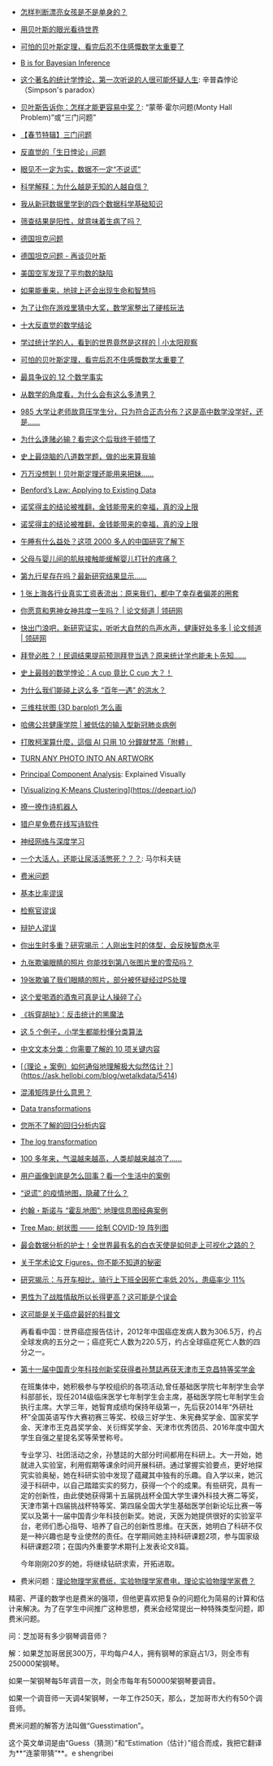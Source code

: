 * [怎样判断漂亮女孩是不是单身的？](http://www.sohu.com/a/271830219_464033)
* [用贝叶斯的眼光看待世界](http://www.sohu.com/a/271549911_100027543)
* [可怕的贝叶斯定理，看完后忍不住感慨数学太重要了](https://mp.weixin.qq.com/s?__biz=MjM5MDE3OTk2Ng==&mid=2657549767&idx=1&sn=7ca64b6bd805f426a1c3ea67cf7054fc&chksm=bddaead68aad63c0147db37e711a74efcbafe5028f59b4c93fd3387b90785feb6d9db7244ff7&mpshare=1&scene=1&srcid=0218ZCBZs15OezPrHHyfVyiJ&sharer_sharetime=1613690113888&sharer_shareid=49bb68e4d4ad9f65af077f4e54025da0&key=9635e972a6ebf4541eb6fccd3bd653455e4fe702dc7c33d9b8cf177b9a15c3f6e538674a8d9bc9fafb179020dd29fb3aed6df628c153ca7b8022df7c3a62e598345d0d6c9c34709875746b67d4fbb50cf36e9c6420f0f537eeb016eadeea149e8498dc691fdb3c2c61f3e25788ab2d151a00ee426a2f6acd980d27c8f2c7936d&ascene=1&uin=MjEyMzUzNDk2MQ%3D%3D&devicetype=Windows+7&version=62090529&lang=en&exportkey=AbsmJv9DGcG9cjX9BVvnkIQ%3D&pass_ticket=LopQy6maM4zzR7uxf%2B75frUn4Af1Ur1yrAPlbVq4frMh0f%2FUHriR2c%2FZsny5aMdH&wx_header=0)
* [B is for Bayesian Inference](https://www.maths.ox.ac.uk/about-us/life-oxford-mathematics/oxford-mathematics-alphabet/b-bayesian-inference)
* [这个著名的统计学悖论，第一次听说的人很可能怀疑人生](https://mp.weixin.qq.com/s?src=11&timestamp=1542764717&ver=1257&signature=JWTzIvUuH7a3E6x0SFKlAJWURlOvX0*rqudJfHkysg4eGcrlZ1yIewLuRKCd9uJBweYA1Ky6-he3V6RNuN-bdZvrep05xCvrK3frJ6xMwYW*oJ1K7SPQlV-jAjNlh14z&new=1): 辛普森悖论（Simpson's paradox）
* [贝叶斯告诉你：怎样才能更容易中奖？](https://mp.weixin.qq.com/s?src=11&timestamp=1551680385&ver=1463&signature=iQiNUBobJ9sxBkeLenMrNv2QRh*U0459zzxaJUt0N4bcDgdMfCi8LEAhcYs5IhDZ5wiuRO65JII5Y3LT5*203tCR-q3CkxlusTyHUNQW4AdnH2qk-McGDcCJFfUoBcyU&new=1): “蒙蒂·霍尔问题(Monty Hall Problem)”或“三门问题”
* [【春节特辑】三门问题](https://mp.weixin.qq.com/s?src=11&timestamp=1561938907&ver=1701&signature=UaLBfXT36H-477nejZaMhMgGmKECnbdSajo74AJGhr5lCvmEVnVs4Kudwc8BKfXXaKyUMd*0JigkTH51Gl9O5f7f7JOcUf3qrrO0JRh547TY1zbgCB-tZhErGYqFHmnc&new=1)
* [反直觉的「生日悖论」问题](https://mp.weixin.qq.com/s?src=11&timestamp=1561938852&ver=1701&signature=UaLBfXT36H-477nejZaMhMgGmKECnbdSajo74AJGhr6rZQDmeMvWHQxqNQ1TSldQBdfLojzIv18COzAgT0Uil3h1T0yUYfmsGZj41G3drYJamldj6JlVgVKfjrCP8sZk&new=1)
* [眼见不一定为实，数据不一定“不说谎”](https://www.dongqiudi.com/archive/1174207.html)
* [科学解释：为什么越是无知的人越自信？](https://mp.weixin.qq.com/s?__biz=Mzg4MTE4OTQxNA==&mid=2247484039&idx=1&sn=12a8c6ea8d983eba0075d30dbf55e5e2&chksm=cf68f5cef81f7cd82ad6ec7f67915f48b955ac0e11479aedb3e121aca679a8f0ae7a8e2d74f8&mpshare=1&scene=1&srcid=12022ktGouYZNH80TxRXBspb&sharer_sharetime=1575334236752&sharer_shareid=49bb68e4d4ad9f65af077f4e54025da0#rd)
* [我从新冠数据里学到的四个数据科学基础知识](https://mp.weixin.qq.com/s?__biz=MjM5MTQzNzU2NA==&mid=2651678695&idx=3&sn=0bb7dccb3cc6e1c84ff42c0d7be8908b&chksm=bd4c40748a3bc962dca2e0a3aa065a80ddd6420be5c206e7e48f7a9e7324cbbd67d0893f3e23&mpshare=1&scene=1&srcid=042243DYJV8vBizY2vYe55Wv&sharer_sharetime=1587551531982&sharer_shareid=ae50238ead91499c25dfead04d38c61d&key=429edb9feed8a5eb4ba0dd8df11e1bc1cc0800031cc4ccacb6d65ce3108221b8d36d66fdbd909e66740b27a5100e84fd85c231819c2e9ff90355a405e80d2bd520117c59acaed85954af4a5619075dc2&ascene=1&uin=MjEyMzUzNDk2MQ%3D%3D&devicetype=Windows+XP&version=62060841&lang=zh_CN&exportkey=ASR6wmJOWebbQzQeXYca97o%3D&pass_ticket=CkJMYo9D1EQrpGW50RV9HTNnMupyxHJymZEf2nnRH84oo40zR3l8gMwCHLqaUIU3)
* [筛查结果是阳性，就意味着生病了吗？](https://mp.weixin.qq.com/s?__biz=MzI3MzE3OTI0Mw==&mid=2247499005&idx=1&sn=c8e1f897428f12bd623d7ce3f4cf8715&chksm=eb258bf9dc5202ef098f1797de118b0daac4843e4ee15fef4a3b5e3d77ccc5233d3a5a84309a&mpshare=1&scene=1&srcid=0426dSVFCdi7lj5GMkmxLhNi&sharer_sharetime=1587857245216&sharer_shareid=49bb68e4d4ad9f65af077f4e54025da0&key=d51a4283ff2ecb019b011cfe5f74488a0f9da1440458efdcd299827f8b3e28ce98880c4926b7e2705d1c286780ae6fcbaac1843835948ca7b377ae2369ad9c473c895950a0898dc6e92b6de9068c2e51&ascene=1&uin=MjEyMzUzNDk2MQ%3D%3D&devicetype=Windows+XP&version=62060841&lang=zh_CN&exportkey=AZpwIhvPUxbOsgjnKzS263U%3D&pass_ticket=WyEgrrj25frkMfokbtoyksRrtPeGU2ppgS%2BRPcT0QHb9WRxdetYa%2BHEHtR4gvfG5)
* [德国坦克问题](https://www.wikiwand.com/zh-hans/%E5%BE%B7%E5%9B%BD%E5%9D%A6%E5%85%8B%E9%97%AE%E9%A2%98)
* [德国坦克问题 - 再谈贝叶斯](http://blog.sciencenet.cn/blog-677221-1103595.html)
* [美国空军发现了平均数的缺陷](https://mp.weixin.qq.com/s?__biz=MzU1MDQwMTU5OQ==&mid=2247484864&idx=1&sn=dc145d4d829969e6ca3db6c3eda97379&chksm=fba06690ccd7ef860503587cb461d83f734f6c9054f6844a3152896116fcbd44a49af3d145c3&mpshare=1&scene=1&srcid=&sharer_sharetime=1588065815380&sharer_shareid=49bb68e4d4ad9f65af077f4e54025da0&key=51cdf43165327664d6449402205a5d564eb4e427720273e96053b89d27b4e9c5e76032e3c5ceb03da48a0935c093b5214829d21d96afe8f367b8b4cf63387b69354c0542722c7f158789bad512f9b624&ascene=1&uin=MjEyMzUzNDk2MQ%3D%3D&devicetype=Windows+XP&version=62060841&lang=zh_CN&exportkey=AfMlVIxcv98kYvsxy9BHX7U%3D&pass_ticket=C5i9iOtoY4JEMBJe0zor4wcjPhEzyHFU3YPKNM2uXztN1hJ6CqQBcTiVS3Xv46h2)
* [如果能重来，地球上还会出现生命和智慧吗](https://mp.weixin.qq.com/s?__biz=MjM5NDA1Njg2MA==&mid=2652002747&idx=3&sn=1e46bb176544cea265736e776f628128&chksm=bd6b66488a1cef5e2d918aee1ca996aabda4dfc75027820a087f2e02059382d55910a04ae759&mpshare=1&scene=1&srcid=&sharer_sharetime=1590617861105&sharer_shareid=49bb68e4d4ad9f65af077f4e54025da0&key=8d751dd33417fe3f4c91ddfab261cd1c8e2391ecf485e47acd89acbb3b1e8db7d582fda2d6c2b3f6d94f8c49b70885861b16499522eb99b6dd5e6b408988e6efd4f6b4560d59cba71a72c094ae28c145&ascene=1&uin=MjEyMzUzNDk2MQ%3D%3D&devicetype=Windows+XP&version=62060841&lang=zh_CN&exportkey=AV8nYO38BcvM7It9FjpJ0bs%3D&pass_ticket=s%2BXTsJOlBLE09BNGRM0p%2BghhXqK7KfabmPk424lRkfAdqIWcr9toS1OMt5bvZLL4)
* [为了让你在游戏里猜中大奖，数学家整出了硬核玩法](https://mp.weixin.qq.com/s?__biz=MjM5NDA1Njg2MA==&mid=2652002846&idx=3&sn=0043863555c87fb8aa09fcd3b4c89800&chksm=bd6b65ed8a1cecfbca55ffe251d3cb3c56d7afa46973c1c1de7cc64a0abc0e7d114419903105&mpshare=1&scene=1&srcid=&sharer_sharetime=1590793902258&sharer_shareid=49bb68e4d4ad9f65af077f4e54025da0&key=2d4ad61948a09f99f0a991bbe2b742532a3d054d1876fd3d64ab8a8e807ce81e53c92c7c21b16950bb88dd0d82d53008f5ae21f5106272a75bba41a6f3bfc7eea8a7a473ca5c88e513ecb7b32f0694e5&ascene=1&uin=MjEyMzUzNDk2MQ%3D%3D&devicetype=Windows+XP&version=62060841&lang=zh_CN&exportkey=ARcP9wHyVmt5OkGZErg6JjU%3D&pass_ticket=uMa9merJnfxxKApyXGHCG0M56ht9RCQ7IvL14Km1a4lQJ%2FJQNpcbrtCGbfCBqWCa)
* [十大反直觉的数学结论](https://mp.weixin.qq.com/s?__biz=MzU2MDQ5Mzc3MQ==&mid=2247504951&idx=1&sn=e09332b07355390213ded5ec289e6f3b&chksm=fc05b193cb7238857b75c67e3a6f39007d84d2975e9358054f1892c7e1c0ae6eeea1ea5a1067&mpshare=1&scene=1&srcid=0825wqwiKHStZ1PMdSHrNUQ1&sharer_sharetime=1598350643035&sharer_shareid=49bb68e4d4ad9f65af077f4e54025da0#rd)
* [学过统计学的人，看到的世界竟然是这样的 | 小太阳观察](https://mp.weixin.qq.com/s?__biz=MzAwMTcwNDAyNA==&mid=2247483733&idx=1&sn=812bd449d03224b725aeae56645041fc&chksm=9ad4e862ada3617493d16c61bd454f1f324e8318b35ab4d1598cb6c1962a574f19ab5fad997e&mpshare=1&scene=1&srcid=1128Q63J2N5Q2AFG8T8rE5UQ&sharer_sharetime=1606528466539&sharer_shareid=f971125f4b3043a69776fbf7eaa5dbbd#rd)
* [可怕的贝叶斯定理，看完后忍不住感慨数学太重要了](https://mp.weixin.qq.com/s?__biz=MjM5MDE3OTk2Ng==&mid=2657518433&idx=4&sn=354fe34ae34f2e8baa8c8e4acf74036d&chksm=bdda94708aad1d660949cc9bae130bef3c54d8580c4fdb894709d0e4b5893e7efd5873838e26&mpshare=1&scene=1&srcid=1129svsrZNC3sc806FPq7ifE&sharer_sharetime=1606648817572&sharer_shareid=49bb68e4d4ad9f65af077f4e54025da0#rd)
* [最具争议的 12 个数学事实](https://mp.weixin.qq.com/s?__biz=MzU2MDQ5Mzc3MQ==&mid=2247510849&idx=1&sn=a0b88ba12cf802955d7aab0ae99cbbea&chksm=fc05cee5cb7247f3b680ebc83ce19492750a66ab148c97a8f7a3a91e388ccd16c884d3d7e541&mpshare=1&scene=1&srcid=1225KuZI3bjJ8V6t6UtVbfR5&sharer_sharetime=1608890745875&sharer_shareid=49bb68e4d4ad9f65af077f4e54025da0#rd)
* [从数学的角度看，为什么会有这么多渣男？](https://mp.weixin.qq.com/s?__biz=MjM5MDE3OTk2Ng==&mid=2657536814&idx=5&sn=7e4f911ca9ce0945efc28d592eb08712&chksm=bddadc3f8aad5529027560a73d1bf30f9c9233e9d98185af983d57bc881375f9efb7dceb79ec&mpshare=1&scene=1&srcid=0111Z0LugFpgE6yy3LtqE9Y2&sharer_sharetime=1610315949393&sharer_shareid=49bb68e4d4ad9f65af077f4e54025da0#rd)
* [985 大学让老师故意压学生分，只为符合正态分布？这是高中数学没学好，还是......](https://mp.weixin.qq.com/s?__biz=MjM5MDE3OTk2Ng==&mid=2657541597&idx=1&sn=ff8664292bc1d8d2fd633a082154d992&chksm=bddacacc8aad43da6142b867d8afd41fee41ede42811fbb6d275b919292e8d1360771d156a6e&mpshare=1&scene=1&srcid=0120ZWzJqDG4ofhZMvlLi0za&sharer_sharetime=1611103734688&sharer_shareid=49bb68e4d4ad9f65af077f4e54025da0#rd)
* [为什么逢赌必输？看完这个后我终于顿悟了](https://mp.weixin.qq.com/s?__biz=MzA3NTE5NDEzMw==&mid=2653076087&idx=2&sn=51bd4cba845edf693d502e2f13bd13b8&chksm=84a2500db3d5d91ba8bf0201b0ac13ddce1d435b238610f41f7642f5018060929e372ac8797d&mpshare=1&scene=1&srcid=0125LrVhQ4QqbxlguiC8M9VA&sharer_sharetime=1611534184723&sharer_shareid=49bb68e4d4ad9f65af077f4e54025da0#rd)
* [史上最烧脑的八道数学题，做的出来算我输](https://mp.weixin.qq.com/s?__biz=MzU2MDQ5Mzc3MQ==&mid=2247515800&idx=1&sn=8ea12d6263bcd54e640d66a64e056b63&chksm=fc05db3ccb72522a208d415e2ac4dbb268a38c4287c0f2e898773b62e6c121b8b38f075e26e3&mpshare=1&scene=1&srcid=0127K3iu9T3BkCtOPMaXKYfM&sharer_sharetime=1611746315189&sharer_shareid=49bb68e4d4ad9f65af077f4e54025da0#rd)
* [万万没想到！贝叶斯定理还能用来把妹......](https://mp.weixin.qq.com/s?__biz=MjM5MDE3OTk2Ng==&mid=2657546907&idx=1&sn=e50e2093cdc2dfec05d613cef78b2632&chksm=bddae58a8aad6c9cf9eb56ec4870ad8716681a72de4a4f3a1cfa2ab527d9f5109955c90f3490&mpshare=1&scene=1&srcid=0202oZVPmiuqeENnVKcgIQHl&sharer_sharetime=1612226236398&sharer_shareid=49bb68e4d4ad9f65af077f4e54025da0&key=1cb41ce7a8bd9a4a6b369e4684ee5b8c79996424a6f735affd3b6cef58b6302d8d2c936ce10cc7ce7047813c6d8d1c58e0d27622b13e7dbe4965a9390a2cae49ca1dc9601f1c4145aec803a6ff9a08cf51edbd369c68981e86f22beac9757aeea13c67f453bea606c9e1bac0851da809a099988bb43214b20df076fdc33a3260&ascene=1&uin=MjEyMzUzNDk2MQ%3D%3D&devicetype=Windows+7&version=62090529&lang=en&exportkey=Aa4PK68xxF4gfPqvuJ%2FzEfs%3D&pass_ticket=pVzp298T9K0cN7qObEw3bCLNAFCQHmN%2BRXObItG0b1N6uHv%2FWxEfSrLNvEuEstko&wx_header=0)
* [Benford’s Law: Applying to Existing Data](https://www.iamnagdev.com/?p=926)
* [诺奖得主的结论被推翻，金钱能带来的幸福，真的没上限](https://mp.weixin.qq.com/s?__biz=MjM5NDA1Njg2MA==&mid=2652015609&idx=1&sn=4a87c60b30790aab72c048f1eaa7996f&chksm=bd6bb40a8a1c3d1c1f60e12331bb02ae2f3e0085de23d0f9adf71c5042982c418e14d1f98c4b&mpshare=1&scene=1&srcid=0210DtTKjArWBP5kWRHG1GCs&sharer_sharetime=1613000185415&sharer_shareid=49bb68e4d4ad9f65af077f4e54025da0&key=9635e972a6ebf454c79815e238eb6e172656a96fb3861c9c857663b0897f09e8603a24563ab180aebdbdb9f20c3026f23e6a8a089a44b6267f1b9fae55462f10b6f81985f6072826a5ab35179a971048c6cd174e8f10e2ba0e88e4c4018b0ef488abfd2240aba2162e39a2ed6e3561058bc8868bf506cd6ca12e3c46f995db15&ascene=1&uin=MjEyMzUzNDk2MQ%3D%3D&devicetype=Windows+7&version=62090529&lang=en&exportkey=AQ38BOlMl6UNg85kK9JPt5s%3D&pass_ticket=WTLtjZQVAT7i%2Fb3Weswj4TXbiUdWTkJ03eeAV%2BcFnBKtVAe0H%2B9PL0r%2BN3pe7tE8&wx_header=0)
* [诺奖得主的结论被推翻，金钱能带来的幸福，真的没上限](https://www.linkresearcher.com/theses/1fa0410e-56c9-471c-9217-edd812b21a2e)
* [午睡有什么益处？这项 2000 多人的中国研究了解下](https://www.linkresearcher.com/theses/e844649c-dd7d-4c17-95ab-926d17fa1794)
* [父母与婴儿间的肌肤接触能缓解婴儿打针的疼痛？](https://www.linkresearcher.com/theses/4f490098-e8ab-4b0a-b47a-a8b9b1487c30)
* [第九行星存在吗？最新研究结果显示……](https://mp.weixin.qq.com/s?__biz=MjM5NDA1Njg2MA==&mid=2652016541&idx=2&sn=8d58f481a3ac176445f1462ea0951477&chksm=bd6bb06e8a1c39780f59fe639ef401f7096d5b5ccc9d1530d44c1a57163886bda0a6a2d17ee2&mpshare=1&scene=1&srcid=0311OPMpwpujuWYBT3k5T7GD&sharer_sharetime=1615414281783&sharer_shareid=49bb68e4d4ad9f65af077f4e54025da0&key=252b30a04dad93fcf973ad4474758ad563e260d81aa3107862d539e07eb6589c8c4237fa072d8fa296aa9926a45bfa4d2a3bb740aa324d344ad487d0a11794e469128793e187299af4aee34e80c57090b425745a3fb06591cb1e3dc3e14d5cc774db041f43f041fd5b0f4dea935fa51a9bf6e4f647cf6e2dbae8136db896826b&ascene=1&uin=MjEyMzUzNDk2MQ%3D%3D&devicetype=Windows+7&version=62090529&lang=en&exportkey=AQpb2SHuD70JxhditdBUzMY%3D&pass_ticket=zL1nH44JxYYqloZM0dNEnrWgozlT%2BoKjzbkHfHdAx45oR0GwfZ0sZ4oPwGb%2FsITC&wx_header=0)
* [1 张上海各行业真实工资表流出：原来我们，都中了幸存者偏差的圈套](https://new.qq.com/omn/20210406/20210406A04TVS00.html)
* [你愿意和男神女神共度一生吗？ | 论文频道 | 领研网](https://www.linkresearcher.com/theses/6cdde9a1-49d4-4d5e-a748-442891cc8674)
* [快出门浪吧，新研究证实，听听大自然的鸟声水声，健康好处多多 | 论文频道 | 领研网](https://www.linkresearcher.com/theses/7f7b4b60-c7d5-4e98-887e-3880d40b34a4)



* [拜登必胜？！民调结果提前预测拜登当选？原来统计学也能未卜先知......](https://mp.weixin.qq.com/s?__biz=MjM5MDE3OTk2Ng==&mid=2657512252&idx=1&sn=95679ba185eeb64d3281164e41ce1ed9&chksm=bdda7c2d8aadf53b93bf2dd7d13565bf1c3d49eed1bce7590ea9d47716be15ce7f21b40dfab4&mpshare=1&scene=1&srcid=1114aNUEqTfsDKS22aqh005n&sharer_sharetime=1605426853493&sharer_shareid=49bb68e4d4ad9f65af077f4e54025da0#rd)
* [史上最贱的数学悖论：A cup 竟比 C cup 大？！](https://mp.weixin.qq.com/s?__biz=MjM5MDE3OTk2Ng==&mid=2657549458&idx=4&sn=3e7719682126e0c4703bb82301cb3643&chksm=bddaeb838aad6295cb1d33eba1d2308ebc4243e2bdc64718a953fd74ee32da26e824c0c94c3e&mpshare=1&scene=1&srcid=0214zp7oJuAEIQVmBNAOhmND&sharer_sharetime=1613261748846&sharer_shareid=49bb68e4d4ad9f65af077f4e54025da0&key=9635e972a6ebf4543542ed3be4c4b2849b33d4f79514e47eb4bca75aec4fbdf76e7c6af67e979c815dea22621802aa8a21c80a738eeb25f0ff8032475f6246a1caf3b5fa6422d80383d992c7f671c83fd442860098e234abf23b2939a5b7c658f9bf22ec0f6f6d794986af87b2e26e1de4b7da417119b604b76837dcf2825742&ascene=1&uin=MjEyMzUzNDk2MQ%3D%3D&devicetype=Windows+7&version=62090529&lang=en&exportkey=AYRMVteSfQuMy5D3tuvs7Ao%3D&pass_ticket=w8XwI7gg%2F9KuczJJ9YOFgVwcXDPBgc%2FMMQyWMfeqvssrjSX4Q2pk2aLorV%2BdZl6F&wx_header=0)



* [为什么我们能碰上这么多 “百年一遇” 的洪水？](https://mp.weixin.qq.com/s?__biz=MzI3MzE3OTI0Mw==&mid=2247501307&idx=1&sn=3d3f179c43cd77eb71c300a660958d9b&chksm=eb25b2ffdc523be91035ae19bb2d759480d763a54c5b63f097272bb51e40b8050ef57bd3389e&mpshare=1&scene=1&srcid=0706WS2zPCPwJpFFrZ1j7Pmw&sharer_sharetime=1594038183078&sharer_shareid=49bb68e4d4ad9f65af077f4e54025da0#rd)



* [三维柱状图 (3D barplot) 怎么画](https://mp.weixin.qq.com/s?__biz=MzI5MzQzMjU4Mw==&mid=2247488083&idx=1&sn=5ce58298ac9327183ec77e8583eddea8&chksm=ec736e3bdb04e72d5b0f5bb343dbb78236e78e3b857434b5e3e939b12c5e2bea945baad10358&mpshare=1&scene=1&srcid=&sharer_sharetime=1577506179532&sharer_shareid=49bb68e4d4ad9f65af077f4e54025da0#rd)



* [哈佛公共健康学院 | 被低估的输入型新冠肺炎病例](https://mp.weixin.qq.com/s?__biz=MzU3Njg0NTM4Ng==&mid=2247484489&idx=1&sn=08eecfe380816f9f2f992924ea7b3f46&chksm=fd0ce76cca7b6e7a1c52c12d677f8193b75359d4063c3977bc2616738e2cdd1f7ce1cb3e360d&mpshare=1&scene=1&srcid=&sharer_sharetime=1581809450623&sharer_shareid=49bb68e4d4ad9f65af077f4e54025da0#rd)



* [打敗柯潔算什麼，這個 AI 只用 10 分鐘就梵高「附體」](http://www.ifuun.com/a20177224091178/)
* [TURN ANY PHOTO INTO AN ARTWORK]()



* [Principal Component Analysis](http://setosa.io/ev/principal-component-analysis/): Explained Visually
* [[Visualizing K-Means Clustering](https://www.naftaliharris.com/blog/visualizing-k-means-clustering)](https://deepart.io/)
* [撩一撩作诗机器人](http://www.voidcn.com/article/p-pmzyyjnv-bnu.html)
* [猎户星免费在线写诗软件](http://www.dopoem.com/)
* [神经网络与深度学习](https://nndl.github.io/)



* [一个大活人，还能让尿活活憋死？？？](<http://www.sohu.com/a/302507155_224832>): 马尔科夫链
* [费米问题]([https://www.wikiwand.com/zh-hans/%E8%B4%B9%E7%B1%B3%E9%97%AE%E9%A2%98](https://www.wikiwand.com/zh-hans/费米问题))



* [基本比率谬误](https://www.wikiwand.com/zh-hans/%E5%9F%BA%E6%9C%AC%E6%AF%94%E7%8E%87%E8%AC%AC%E8%AA%A4)
* [检察官谬误](https://www.wikiwand.com/zh-hans/%E6%AA%A2%E5%AF%9F%E5%AE%98%E8%AC%AC%E8%AA%A4)
* [辩护人谬误](https://www.wikiwand.com/zh-hans/%E8%BE%AF%E8%AD%B7%E4%BA%BA%E8%AC%AC%E8%AA%A4)



* [你出生时多重？研究揭示：人刚出生时的体型，会反映智商水平](https://mp.weixin.qq.com/s?__biz=MzIyMjYzMzAxNw==&mid=2247530865&idx=1&sn=46078ee54a11bada371753a267817b97&chksm=e828b427df5f3d31bc9567c3fe37398d7834695ce87d2cf7fc17127722830973bfdfa1ff843b&mpshare=1&scene=1&srcid=0224fxTBbmwD0LqMZdJOhydT&sharer_sharetime=1614129258786&sharer_shareid=49bb68e4d4ad9f65af077f4e54025da0&key=6f239cbca45393ddcecaf4d805eefe54176b865e91b151ac35cd6e69cefca87bae0a6dadd9d65a9d2dd21830e8a53a62e21db7ceb51913e2880e68df70d94589166bdaa89b6181a184046bbda60cadc5fb52fed645c1f73905d64a94bab8719dae1a7389a01fcec3dc9796b2a0072318b1bc91fbb0aa63a6cf7aa1d2aac6e084&ascene=1&uin=MjEyMzUzNDk2MQ%3D%3D&devicetype=Windows+7&version=62090529&lang=en&exportkey=AWC9Oi1ImOejKaKjZRMOEMg%3D&pass_ticket=R9jpaUXpCFjBDIouxDFPMCQLobV6t8Qz8Er3IVMMhmM7ejfJujHQ7tA1WBEpmau8&wx_header=0)



* [九张欺骗眼睛的照片 你能找到第八张图片里的雪茄吗？](http://www.sohu.com/a/150053215_99906248)
* [19张欺骗了我们眼睛的照片，部分被怀疑经过PS处理](https://k.sina.com.cn/article_6400820004_17d84c32400100ddph.html)



* [这个爱喝酒的酒鬼可真是让人操碎了心](https://mp.weixin.qq.com/s?__biz=MjM5MDE3OTk2Ng==&mid=2657500066&idx=4&sn=89adf41ccd6efc9365442cb9425b924b&chksm=bdda2cb38aada5a568a8813f779298430deb90dfd8ae37c8e5c0d3aaf8ebc9c1b74456b2bb87&mpshare=1&scene=1&srcid=0911A0GrFJMH3WJbSr8FRMdD&sharer_sharetime=1599775511994&sharer_shareid=49bb68e4d4ad9f65af077f4e54025da0#rd)



* [《拆穿胡扯》：反击统计的黑魔法](https://zhuanlan.zhihu.com/p/257042792?utm_source=wechat_session&utm_medium=social&s_r=0)



* [这 5 个例子，小学生都能秒懂分类算法](https://zhuanlan.zhihu.com/p/47106274)
* [中文文本分类：你需要了解的 10 项关键内容](https://zhuanlan.zhihu.com/p/47761862)
* [[（理论 + 案例）如何通俗地理解极大似然估计？](https://ask.hellobi.com/blog/wetalkdata/5414)](https://ask.hellobi.com/blog/wetalkdata/5414)
* [混淆矩阵是什么意思？](https://www.zhihu.com/question/36883196/answer/506139082)
* [Data transformations](http://www.biostathandbook.com/transformation.html)
* [您所不了解的回归分析内容](https://pro.arcgis.com/zh-cn/pro-app/tool-reference/spatial-statistics/what-they-don-t-tell-you-about-regression-analysis.htm)
* [The log transformation](https://mathbench.umd.edu/modules/misc_scaling/page07.htm)



* [100 多年来，气温越来越高，人类却越来越凉了……](https://mp.weixin.qq.com/s?__biz=MzA3MzE3NTg1OA==&mid=2247520519&idx=1&sn=356074611273191ed5bd3f08c5681d29&chksm=9f11d75aa8665e4c696eb215921f44dd9f072e5fc476b59876b800367c45dd2b57c7d022a2f2&mpshare=1&scene=1&srcid=&sharer_sharetime=1580173297890&sharer_shareid=49bb68e4d4ad9f65af077f4e54025da0#rd)
* [用户画像到底是怎么回事？看一个生活中的案例](https://mp.weixin.qq.com/s?__biz=MzA3MTM3NTA5Ng==&mid=2651063404&idx=4&sn=b1db12312c4203641865a2862faf1f0e&chksm=84de25fbb3a9acede561b64654619ee7d044cbbdfdb8d58b38bbb8d197cb039f509e7318e4bc&mpshare=1&scene=1&srcid=&sharer_sharetime=1580791944843&sharer_shareid=49bb68e4d4ad9f65af077f4e54025da0#rd)
* [“说谎” 的疫情地图，隐藏了什么？](https://www.yidianzixun.com/article/0OW4yaRi?s=mb&appid=mibrowser&version=2&mibusinessId=newhome&env=production&bizDocId=yidian_0OW4yaRi)
* [约翰・斯诺与 “霍乱地图”: 地理信息图经典案例](https://mp.weixin.qq.com/s?__biz=MzU1MTMyNzkyNg==&mid=2247485025&idx=1&sn=acc7e20a76691500bcf4355e8f103387&chksm=fb9247b8cce5ceae2cc18c3cc8d4d33926723d010a867205b062c6636ff979f7fd3bbb66bda2&scene=21#wechat_redirect)
* [Tree Map: 树状图 —— 绘制 COVID-19 阵列图](https://mp.weixin.qq.com/s?__biz=MzU1MTMyNzkyNg==&mid=2247485031&idx=1&sn=4a2f2a91c2c98ab82b045ce6ec286195&chksm=fb9247becce5cea815777bb919bdfd975e11126da0efda049ce5cd6075523fb528ff14aa34f8&scene=21#wechat_redirect)

* [最会数据分析的护士！全世界最有名的白衣天使是如何走上可视化之路的？](https://mp.weixin.qq.com/s?__biz=MzI5MTcwNjA4NQ==&mid=2247494615&idx=1&sn=789a5e9686a42c20516481bda7bb3d2f&chksm=ec0e2e5ddb79a74bda4315c596327ed979e9a3295aa5ca94287034b81d3d7f73a4d109f7e055&mpshare=1&scene=1&srcid=&sharer_sharetime=1592701582207&sharer_shareid=49bb68e4d4ad9f65af077f4e54025da0&exportkey=Afii376fs%2BsV86uGigadEXY%3D&pass_ticket=JlQoTfNIdgUoKZmJ2PgRuJYFUTj8AsXxAJCN2zRn5V5ixqIqfZLs6mZG%2BPhszpSo#rd)


- [关于学术论文 Figures，你不能不知道的秘密](https://mp.weixin.qq.com/s?__biz=MzUzMzMwNjgzNA==&mid=2247484310&idx=2&sn=b0ffd4a2b1ffabeb0aa2fa225c031ea3&chksm=faa74f2bcdd0c63d6c27fb530f28e7f4da974f275405240fce19ffae04ec8ff93d1800fba704&mpshare=1&scene=1&srcid=&sharer_sharetime=1582506300985&sharer_shareid=49bb68e4d4ad9f65af077f4e54025da0#rd)


* [研究揭示：与开车相比，骑行上下班全因死亡率低 20%，患癌率少 11%](https://mp.weixin.qq.com/s?__biz=MzU2MTQ2MDE0Ng==&mid=2247512558&idx=1&sn=1c4d14c68e4a806c6b884d6937678170&chksm=fc7a9733cb0d1e259bd20752a9b7aec909b1779cff3d642c258bd197afe38fe52b46898d8cbc&mpshare=1&scene=1&srcid=&sharer_sharetime=1591175732928&sharer_shareid=49bb68e4d4ad9f65af077f4e54025da0&key=938e9318b488c13e8f30d9e688066f92e002db83d2cd9c9d1110d6604a3aa4f4e3c69e9c6aed674ee9ba08ead424af0779ebc5f0dcf77c3c61d1f9e0dd910b4ef86d84dd355b2a8d1b866ade1ad2aa8c&ascene=1&uin=MjEyMzUzNDk2MQ%3D%3D&devicetype=Windows+XP&version=62060841&lang=zh_CN&exportkey=ATvx80ocRALF5c9gAyoAMwU%3D&pass_ticket=WV9IcNp%2Bf3t%2Bt%2BSP82N2Mi9%2FHkG3XqvYBaOuVpuLfcUah6KLopYvHD6ws9XZzSBd)
* [男性为了战胜情敌所以长得更高？这可能是个误会](https://mp.weixin.qq.com/s?__biz=MzA5NDkzNjIwMg==&mid=2651694966&idx=1&sn=f241344cd69c17776e781e5aed997429&chksm=8bbe0a93bcc98385a92a93285253429dc287f06d1993b1ce2ecdc9211c4feac2686c64c2ab2f&mpshare=1&scene=1&srcid=0610n5Zt548oJa3USTEFKx7S&sharer_sharetime=1591787302676&sharer_shareid=49bb68e4d4ad9f65af077f4e54025da0&exportkey=AdPKDlZBrH5feU7jE2voZ2c%3D&pass_ticket=N8E7CAWx4m6NpyYg%2FO2prhH2%2F7Yk%2BSmVxsmkV4Q5tDGHy%2BumQaSB7gJTVDPS1qh3#rd)


* [这可能是关于癌症最好的科普文](https://www.jianshu.com/p/4a7422088112)

  再看看中国：世界癌症报告估计，2012年中国癌症发病人数为306.5万，约占全球发病的五分之一；癌症死亡人数为220.5万，约占全球癌症死亡人数的四分之一。

* [第十一届中国青少年科技创新奖获得者孙慧誌再获天津市王克昌特等奖学金](https://mp.weixin.qq.com/s?src=11&timestamp=1542764885&ver=1257&signature=J99-G1yV3HN9pazs3RlpBmiYaDP*euSxkz954dlqmyJU2yTFOnbiIxONqw1CGvLe6w3yKrYw0nfpt6mNN8SEsMrRoyv8*hwu7OXP4AvJ5Zdsm6gNk4Tz5R0EEjAuidWK&new=1)

  在班集体中，她积极参与学校组织的各项活动,曾任基础医学院七年制学生会学科部部长，现任2014级临床医学七年制学生会主席，基础医学院七年制学生会执行主席。大学三年，她智育成绩均保持年级第一，先后获2014年“外研社杯”全国英语写作大赛初赛三等奖、校级三好学生、朱宪彝奖学金、国家奖学金、天津市王克昌奖学金、关衍辉奖学金、天津市优秀团员、2016年度中国大学生自强之星提名奖等荣誉称号。

  专业学习、社团活动之余，孙慧誌的大部分时间都用在科研上。大一开始，她就进入实验室，利用假期等课余时间开展科研。通过掌握实验要点，更好地探究实验奥秘，她在科研实验中发现了蕴藏其中独有的乐趣。自入学以来，她沉浸于科研中，以自己踏踏实实的努力，获得一个个的成果。有些研究，具有一定的创新性，由此使她获得第十五届挑战杯全国大学生课外科技大赛二等奖，天津市第十四届挑战杯特等奖、第四届全国大学生基础医学创新论坛比赛一等奖以及第十一届中国青少年科技创新奖。她说，天医为她提供很好的实验室平台，老师们悉心指导、培养了自己的创新性思维。在天医，她明白了科研不仅是一种兴趣也是专业使然的责任。在学期间她主持科研课题2项，参与国家级科研课题2项；在国内外重要学术期刊上发表论文8篇。

  今年刚刚20岁的她，将继续钻研求索，开拓进取。

* 费米问题：[理论物理学家费纸，实验物理学家费电，理论实验物理学家费？](https://new.qq.com/omn/20190116/20190116A0A9UW.html)

精密、严谨的数学也是费米的强项，但他更喜欢把复杂的问题化为简易的计算和估计来解决。为了在学生中间推广这种思想，费米会经常提出一种特殊类型问题，即费米问题。

问：芝加哥有多少钢琴调音师？

解：如果芝加哥居民300万，平均每户4人，拥有钢琴的家庭占1/3，则全市有250000架钢琴。

如果一架钢琴每5年调音一次，则全市每年有50000架钢琴要调音。

如果一个调音师一天调4架钢琴，一年工作250天，那么，芝加哥市大约有50个调音师。

费米问题的解答方法叫做“Guesstimation”。

这个英文单词是由“Guess（猜测）”和“Estimation（估计）”组合而成，我把它翻译为**“连蒙带猜”**。e shengribei
